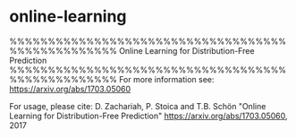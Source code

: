 # online-learning
%%%%%%%%%%%%%%%%%%%%%%%%%%%%%%%%%%%%%%%%%%%%%%%%%%
Online Learning for Distribution-Free Prediction
%%%%%%%%%%%%%%%%%%%%%%%%%%%%%%%%%%%%%%%%%%%%%%%%%%
For more information see: https://arxiv.org/abs/1703.05060

For usage, please cite:
D. Zachariah, P. Stoica and T.B. Schön
"Online Learning for Distribution-Free Prediction"
https://arxiv.org/abs/1703.05060, 2017
